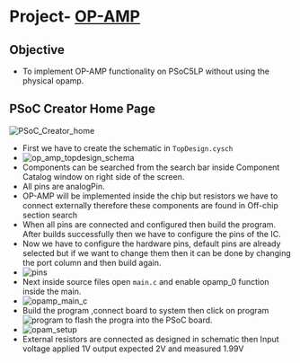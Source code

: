 # Project- [OP-AMP](https://www.youtube.com/watch?v=7FBw8-PBIb0)
## Objective
* To implement OP-AMP functionality on PSoC5LP without using the physical opamp.
## PSoC Creator Home Page
![PSoC_Creator_home](https://user-images.githubusercontent.com/86110190/139788838-112bf60b-8f7d-4d02-8875-c5277457f569.png)
* First we have to create the schematic in `TopDesign.cysch`
* ![op_amp_topdesign_schema](https://user-images.githubusercontent.com/86110190/139789355-764bec85-cf6f-46ad-a0f7-c377ea5889be.png)
* Components can be searched from the search bar inside Component Catalog window on right side of the screen.
* All pins are analogPin.
* OP-AMP will be implemented inside the chip but resistors we have to connect externally therefore these components are found in Off-chip section search
* When all pins are connected and configured then build the program. After builds successfully then we have to configure the pins of the IC.
* Now we have to configure the hardware pins, default pins are already selected but if we want to change them then it can be done by changing the port column and then build again.
* ![pins](https://user-images.githubusercontent.com/86110190/139791618-e1be6a6e-1ed7-4814-bcef-f3207a537021.png)
* Next inside source files open `main.c` and enable opamp_0 function inside the main.
* ![opamp_main_c](https://user-images.githubusercontent.com/86110190/139791972-311bee6f-39e8-49e5-a50e-93881a7ba7cb.png)
* Build the program ,connect board to system then click on program ![program](https://user-images.githubusercontent.com/86110190/139792147-f3dedee6-0a80-4359-843a-6b568c6ad221.png) to flash the progra into the PSoC board.
* ![opam_setup](https://user-images.githubusercontent.com/86110190/139793213-65bddcd2-0374-49e2-90a5-3c0a7ac30048.jpeg)
* External resistors are connected as designed in schematic then Input voltage applied 1V output expected 2V and measured 1.99V